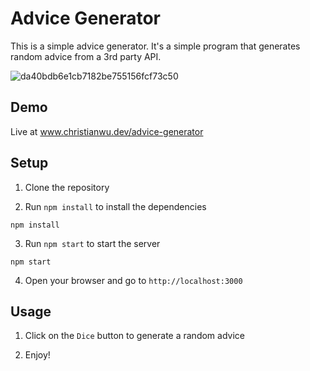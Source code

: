 # Advice Generator

This is a simple advice generator. It's a simple program that generates random advice from a 3rd party API. 

![da40bdb6e1cb7182be755156fcf73c50](https://user-images.githubusercontent.com/24240227/227078674-8c153099-85a0-470f-9d60-f56ad6fe9369.png)

## Demo

Live at www.christianwu.dev/advice-generator
## Setup

1. Clone the repository

2. Run `npm install` to install the dependencies

```
npm install
```

3. Run `npm start` to start the server

```
npm start
```

4. Open your browser and go to `http://localhost:3000`

## Usage

1. Click on the `Dice` button to generate a random advice

2. Enjoy!


